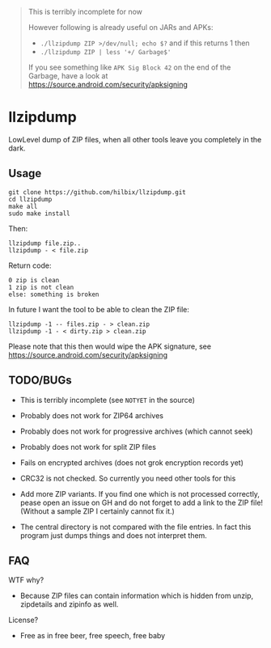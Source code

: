 > This is terribly incomplete for now
>
> However following is already useful on JARs and APKs:
>
> - `./llzipdump ZIP >/dev/null; echo $?` and if this returns 1 then
> - `./llzipdump ZIP | less '+/ Garbage$'`
>
> If you see something like `APK Sig Block 42` on the end of the Garbage,
> have a look at https://source.android.com/security/apksigning

# llzipdump

LowLevel dump of ZIP files, when all other tools leave you completely in the dark.

## Usage

	git clone https://github.com/hilbix/llzipdump.git
	cd llzipdump
	make all
	sudo make install

Then:

	llzipdump file.zip..
	llzipdump - < file.zip

Return code:

	0 zip is clean
	1 zip is not clean
	else: something is broken

In future I want the tool to be able to clean the ZIP file:

	llzipdump -1 -- files.zip - > clean.zip
	llzipdump -1 - < dirty.zip > clean.zip

Please note that this then would wipe the APK signature,
see https://source.android.com/security/apksigning


## TODO/BUGs

- This is terribly incomplete (see `NOTYET` in the source)

- Probably does not work for ZIP64 archives

- Probably does not work for progressive archives (which cannot seek)

- Probably does not work for split ZIP files

- Fails on encrypted archives (does not grok encryption records yet)

- CRC32 is not checked.  So currently you need other tools for this

- Add more ZIP variants.  If you find one which is not processed correctly,
  pease open an issue on GH and do not forget to add a link to the ZIP file!
  (Without a sample ZIP I certainly cannot fix it.)

- The central directory is not compared with the file entries.
  In fact this program just dumps things and does not interpret them.

## FAQ

WTF why?

- Because ZIP files can contain information which is hidden from unzip, zipdetails and zipinfo as well.

License?

- Free as in free beer, free speech, free baby

